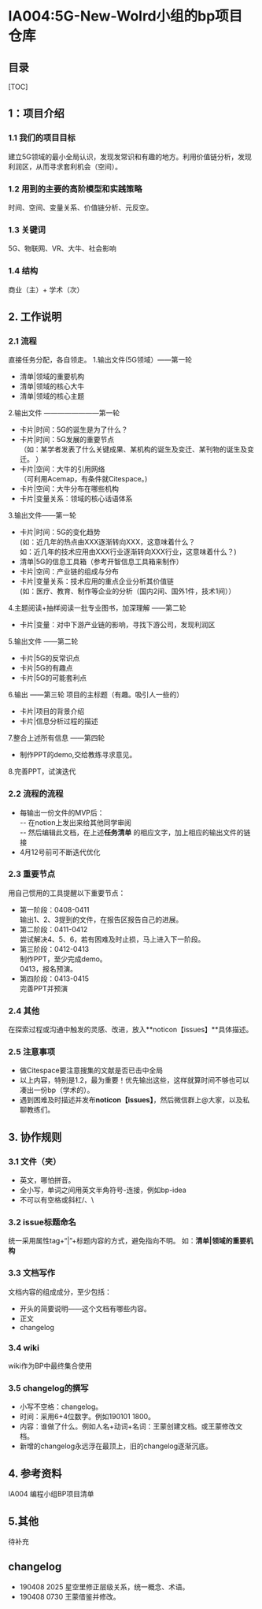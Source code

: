 # IA004:5G-New-Wolrd小组的bp项目仓库  
## 目录
  
[TOC]

## 1：项目介绍

### 1.1 我们的项目目标  
建立5G领域的最小全局认识，发现发常识和有趣的地方。利用价值链分析，发现利润区，从而寻求套利机会（空间）。  

### 1.2 用到的主要的高阶模型和实践策略
时间、空间、变量关系、价值链分析、元反空。  

### 1.3 关键词
5G、物联网、VR、大牛、社会影响

### 1.4 结构
商业（主）+ 学术（次）  


## 2. 工作说明  

### 2.1 流程    
直接任务分配，各自领走。
1.输出文件(5G领域）——第一轮  
- 清单|领域的重要机构   
- 清单|领域的核心大牛  
- 清单|领域的核心主题  

2.输出文件  ————————第一轮
- 卡片|时间：5G的诞生是为了什么？  
- 卡片|时间：5G发展的重要节点  
（如：某学者发表了什么关键成果、某机构的诞生及变迁、某刊物的诞生及变迁。 ）  
- 卡片|空间：大牛的引用网络  
（可利用Acemap，有条件就Citespace。)  
- 卡片|空间：大牛分布在哪些机构  
- 卡片|变量关系：领域的核心话语体系  

3.输出文件——第一轮  
- 卡片|时间：5G的变化趋势  
(如：近几年的热点由XXX逐渐转向XXX，这意味着什么？  
如：近几年的技术应用由XXX行业逐渐转向XXX行业，这意味着什么？)
- 清单|5G的信息工具箱（参考开智信息工具箱来制作）    
- 卡片|空间：产业链的组成与分布
- 卡片|变量关系：技术应用的重点企业分析其价值链  
(如：医疗、教育、制作等企业的分析（国内2间、国外1件，技术1间））  

4.主题阅读+抽样阅读一批专业图书，加深理解  ——第二轮 
-  卡片|变量：对中下游产业链的影响，寻找下游公司，发现利润区  

5.输出文件  ——第二轮  
- 卡片|5G的反常识点  
- 卡片|5G的有趣点  
- 卡片|5G的可能套利点  

6.输出  ——第三轮
项目的主标题（有趣。吸引人一些的）  
- 卡片|项目的背景介绍
- 卡片|信息分析过程的描述  

7.整合上述所有信息  ——第四轮
- 制作PPT的demo,交给教练寻求意见。  

8.完善PPT，试演迭代  

### 2.2 **流程的流程**
- 每输出一份文件的MVP后：  
-- 在notion上发出来给其他同学审阅  
-- 然后编辑此文档，在上述**任务清单** 的相应文字，加上相应的输出文件的链接  
- 4月12号前可不断迭代优化  

### 2.3 重要节点 
用自己惯用的工具提醒以下重要节点：  
- 第一阶段：0408-0411  
输出1、2、3提到的文件，在报告区报告自己的进展。  
- 第二阶段：0411-0412  
尝试解决4、5、6，若有困难及时止损，马上进入下一阶段。  
- 第三阶段：0412-0413  
制作PPT，至少完成demo。  
0413，报名预演。  
- 第四阶段：0413-0415  
完善PPT并预演

### 2.4 其他  
在探索过程或沟通中触发的灵感、改进，放入**noticon【issues】**具体描述。  

### 2.5 注意事项  
- 做Citespace要注意搜集的文献是否已击中全局
- 以上内容，特别是1.2，最为重要！优先输出这些，这样就算时间不够也可以凑出一份bp（学术的）。
- 遇到困难及时描述并发布**noticon【issues】**，然后微信群上@大家，以及私聊教练们。
 
## 3. 协作规则  

### 3.1 文件（夹）  
- 英文，哪怕拼音。  
- 全小写，单词之间用英文半角符号-连接，例如bp-idea  
- 不可以有空格或斜杠/、\  

### 3.2 issue标题命名  
统一采用属性tag+“|”+标题内容的方式，避免指向不明。 
如：**清单|领域的重要机构**  

### 3.3 文档写作  
文档内容的组成成分，至少包括：  
- 开头的简要说明——这个文档有哪些内容。  
- 正文  
- changelog

### 3.4 wiki  
wiki作为BP中最终集合使用  

### 3.5 changelog的撰写  
- 小写不空格：changelog。
- 时间：采用6+4位数字。例如190101 1800。
- 内容：谁做了什么。例如人名+动词+名词：王蒙创建文档。或王蒙修改文档。
- 新增的changelog永远浮在最顶上，旧的changelog逐渐沉底。  

## 4. 参考资料  
IA004 编程小组BP项目清单

## 5.其他  
待补充  
  
## changelog  
- 190408 2025 星空里修正层级关系，统一概念、术语。
- 190408 0730 王蒙借鉴并修改。
  



